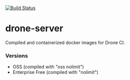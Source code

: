 [![Build Status](https://drone.kiwi-labs.net/api/badges/Diesel-Net/drone-server/status.svg)](https://drone.kiwi-labs.net/Diesel-Net/drone-server)

# drone-server

Compiled and containerized docker images for Drone CI.

### Versions
- OSS (compiled with "oss nolimit")
- Enterprise Free (compiled with "nolimit")

